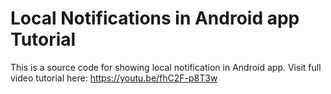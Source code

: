 # Local Notifications in Android app Tutorial
This is a source code for showing local notification in Android app. Visit full video tutorial here: https://youtu.be/fhC2F-p8T3w
